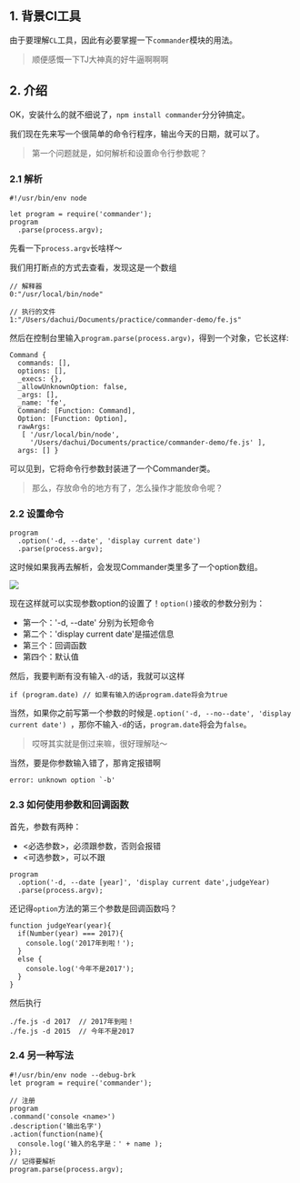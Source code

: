 ## 1. 背景Cl工具
由于要理解`CL`工具，因此有必要掌握一下`commander`模块的用法。

> 顺便感慨一下TJ大神真的好牛逼啊啊啊

## 2. 介绍

OK，安装什么的就不细说了，`npm install commander`分分钟搞定。

我们现在先来写一个很简单的命令行程序，输出今天的日期，就可以了。
> 第一个问题就是，如何解析和设置命令行参数呢？

### 2.1 解析

```
#!/usr/bin/env node

let program = require('commander');
program
  .parse(process.argv);
```
先看一下`process.argv`长啥样～

我们用打断点的方式去查看，发现这是一个数组
```
// 解释器
0:"/usr/local/bin/node"  

// 执行的文件
1:"/Users/dachui/Documents/practice/commander-demo/fe.js"
```



然后在控制台里输入`program.parse(process.argv)`，得到一个对象，它长这样:
```
Command {
  commands: [],
  options: [],
  _execs: {},
  _allowUnknownOption: false,
  _args: [],
  _name: 'fe',
  Command: [Function: Command],
  Option: [Function: Option],
  rawArgs: 
   [ '/usr/local/bin/node',
     '/Users/dachui/Documents/practice/commander-demo/fe.js' ],
  args: [] }

```
可以见到，它将命令行参数封装进了一个Commander类。
> 那么，存放命令的地方有了，怎么操作才能放命令呢？
### 2.2 设置命令

```
program
  .option('-d, --date', 'display current date')   
  .parse(process.argv);
```
这时候如果我再去解析，会发现Commander类里多了一个option数组。

![](http://cdn.withme.cn/withme.back.u.95a1a583466818773dd97d71da1af7ca.png)

现在这样就可以实现参数option的设置了！`option()`接收的参数分别为：

*  第一个：'-d, --date' 分别为长短命令
*  第二个：'display current date'是描述信息
*  第三个：回调函数
*  第四个：默认值

然后，我要判断有没有输入`-d`的话，我就可以这样
```
if (program.date) // 如果有输入的话program.date将会为true
```
当然，如果你之前写第一个参数的时候是`.option('-d, --no--date', 'display current date') `，那你不输入`-d`的话，`program.date`将会为`false`。
> 哎呀其实就是倒过来嘛，很好理解哒～

当然，要是你参数输入错了，那肯定报错啊
```
error: unknown option `-b'
```

### 2.3 如何使用参数和回调函数

首先，参数有两种：
* <必选参数>，必须跟参数，否则会报错
* <可选参数>，可以不跟
```
program
  .option('-d, --date [year]', 'display current date',judgeYear)
  .parse(process.argv);
```
还记得`option`方法的第三个参数是回调函数吗？
```
function judgeYear(year){
  if(Number(year) === 2017){
    console.log('2017年到啦！');
  }
  else {
    console.log('今年不是2017');
  }
}
```
然后执行
```
./fe.js -d 2017  // 2017年到啦！
./fe.js -d 2015  // 今年不是2017
```

### 2.4 另一种写法

```
#!/usr/bin/env node --debug-brk
let program = require('commander');

// 注册
program
.command('console <name>')
.description('输出名字')
.action(function(name){
  console.log('输入的名字是：' + name );
});
// 记得要解析
program.parse(process.argv);
```

